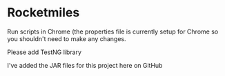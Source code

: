 # Rocketmiles
Run scripts in Chrome (the properties file is currently setup for Chrome so you shouldn't need to make any changes.  

Please add TestNG library  

I've added the JAR files for this project here on GitHub
